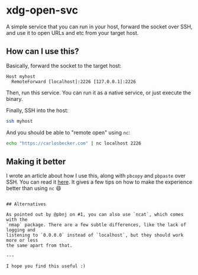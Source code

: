 # xdg-open-svc

A simple service that you can run in your host, forward the socket over SSH, and
use it to open URLs and etc from your target host.

## How can I use this?

Basically, forward the socket to the target host:

```
Host myhost
  RemoteForward [localhost]:2226 [127.0.0.1]:2226
```

Then, run this service. You can run it as a native service, or just execute the
binary.

Finally, SSH into the host:

```bash
ssh myhost
```

And you should be able to "remote open" using `nc`:

```bash
echo "https://carlosbecker.com" | nc localhost 2226
```

## Making it better

I wrote an article about how I use this, along with `pbcopy` and `pbpaste` over
SSH. You can read it
[here](https://carlosbecker.com/posts/pbcopy-pbpaste-open-ssh/). It gives a few
tips on how to make the experience better than using `nc` 😄
```

## Alternatives

As pointed out by @pbnj on #1, you can also use `ncat`, which comes with the
`nmap` package. There are a few subtle differences, like the lack of logging and
listening to `0.0.0.0` instead of `localhost`, but they should work more or less
the same apart from that.

---

I hope you find this useful :)
